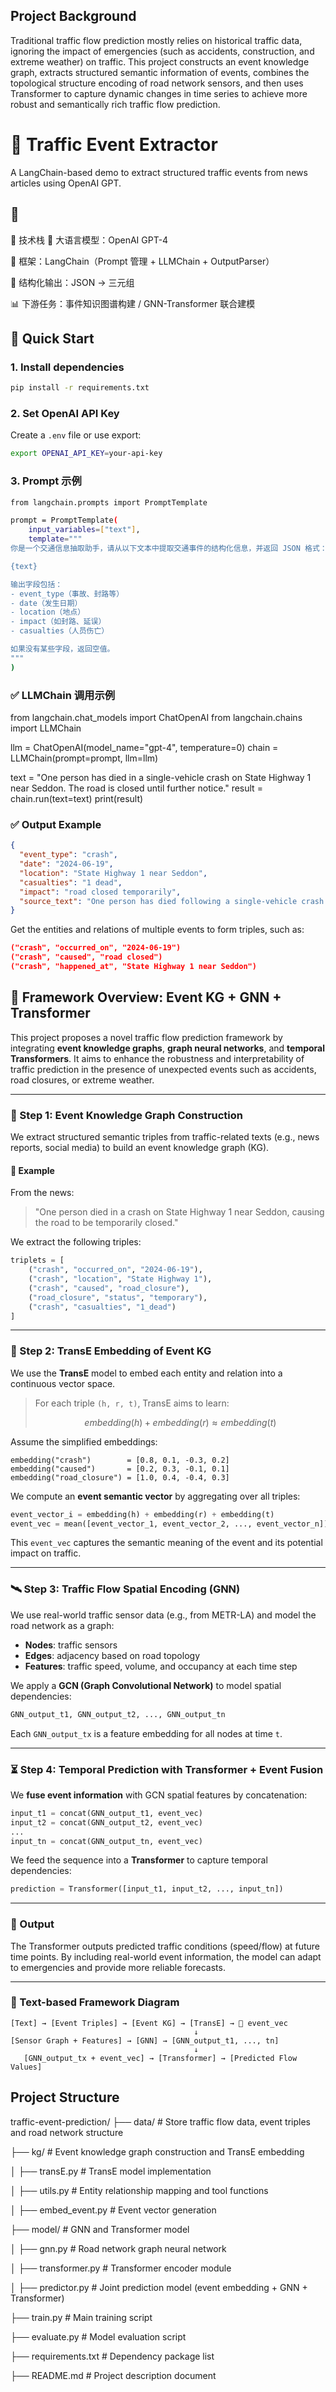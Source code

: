## Project Background

Traditional traffic flow prediction mostly relies on historical traffic data, ignoring the impact of emergencies (such as accidents, construction, and extreme weather) on traffic. This project constructs an event knowledge graph, extracts structured semantic information of events, combines the topological structure encoding of road network sensors, and then uses Transformer to capture dynamic changes in time series to achieve more robust and semantically rich traffic flow prediction.

# 🚦 Traffic Event Extractor

A LangChain-based demo to extract structured traffic events from news articles using OpenAI GPT.

## 📌 
🔧 技术栈
💬 大语言模型：OpenAI GPT-4


🔗 框架：LangChain（Prompt 管理 + LLMChain + OutputParser）

🧱 结构化输出：JSON → 三元组

📊 下游任务：事件知识图谱构建 / GNN-Transformer 联合建模

## 🏁 Quick Start

### 1. Install dependencies
```bash
pip install -r requirements.txt
```

### 2. Set OpenAI API Key
Create a `.env` file or use export:
```bash
export OPENAI_API_KEY=your-api-key
```

### 3.  Prompt 示例
```bash
from langchain.prompts import PromptTemplate

prompt = PromptTemplate(
    input_variables=["text"],
    template="""
你是一个交通信息抽取助手，请从以下文本中提取交通事件的结构化信息，并返回 JSON 格式：

{text}

输出字段包括：
- event_type（事故、封路等）
- date（发生日期）
- location（地点）
- impact（如封路、延误）
- casualties（人员伤亡）

如果没有某些字段，返回空值。
"""
)

```
### ✅ LLMChain 调用示例

from langchain.chat_models import ChatOpenAI
from langchain.chains import LLMChain

llm = ChatOpenAI(model_name="gpt-4", temperature=0)
chain = LLMChain(prompt=prompt, llm=llm)

text = "One person has died in a single-vehicle crash on State Highway 1 near Seddon. The road is closed until further notice."
result = chain.run(text=text)
print(result)


### ✅ Output Example

```json
{
  "event_type": "crash",
  "date": "2024-06-19",
  "location": "State Highway 1 near Seddon",
  "casualties": "1 dead",
  "impact": "road closed temporarily",
  "source_text": "One person has died following a single-vehicle crash..."
}
```
Get the entities and relations of multiple events to form triples, such as:

```json
("crash", "occurred_on", "2024-06-19")
("crash", "caused", "road closed")
("crash", "happened_at", "State Highway 1 near Seddon")
```



## 🧠 Framework Overview: Event KG + GNN + Transformer

This project proposes a novel traffic flow prediction framework by integrating **event knowledge graphs**, **graph neural networks**, and **temporal Transformers**. It aims to enhance the robustness and interpretability of traffic prediction in the presence of unexpected events such as accidents, road closures, or extreme weather.

---

### 🔗 Step 1: Event Knowledge Graph Construction

We extract structured semantic triples from traffic-related texts (e.g., news reports, social media) to build an event knowledge graph (KG).

#### 📝 Example

From the news:
> "One person died in a crash on State Highway 1 near Seddon, causing the road to be temporarily closed."

We extract the following triples:

```python
triplets = [
    ("crash", "occurred_on", "2024-06-19"),
    ("crash", "location", "State Highway 1"),
    ("crash", "caused", "road_closure"),
    ("road_closure", "status", "temporary"),
    ("crash", "casualties", "1_dead")
]
```

---

### 🧊 Step 2: TransE Embedding of Event KG

We use the **TransE** model to embed each entity and relation into a continuous vector space.

> For each triple `(h, r, t)`, TransE aims to learn:
> ```math
>     embedding(h) + embedding(r) ≈ embedding(t)
> ```

Assume the simplified embeddings:

```text
embedding("crash")        = [0.8, 0.1, -0.3, 0.2]
embedding("caused")       = [0.2, 0.3, -0.1, 0.1]
embedding("road_closure") = [1.0, 0.4, -0.4, 0.3]
```

We compute an **event semantic vector** by aggregating over all triples:

```python
event_vector_i = embedding(h) + embedding(r) + embedding(t)
event_vec = mean([event_vector_1, event_vector_2, ..., event_vector_n])
```

This `event_vec` captures the semantic meaning of the event and its potential impact on traffic.

---

### 🛰️ Step 3: Traffic Flow Spatial Encoding (GNN)

We use real-world traffic sensor data (e.g., from METR-LA) and model the road network as a graph:

- **Nodes**: traffic sensors
- **Edges**: adjacency based on road topology
- **Features**: traffic speed, volume, and occupancy at each time step

We apply a **GCN (Graph Convolutional Network)** to model spatial dependencies:

```python
GNN_output_t1, GNN_output_t2, ..., GNN_output_tn
```

Each `GNN_output_tx` is a feature embedding for all nodes at time `t`.

---

### ⏳ Step 4: Temporal Prediction with Transformer + Event Fusion

We **fuse event information** with GCN spatial features by concatenation:

```python
input_t1 = concat(GNN_output_t1, event_vec)
input_t2 = concat(GNN_output_t2, event_vec)
...
input_tn = concat(GNN_output_tn, event_vec)
```

We feed the sequence into a **Transformer** to capture temporal dependencies:

```python
prediction = Transformer([input_t1, input_t2, ..., input_tn])
```

---

### 🔮 Output

The Transformer outputs predicted traffic conditions (speed/flow) at future time points. By including real-world event information, the model can adapt to emergencies and provide more reliable forecasts.

---

### 📌 Text-based Framework Diagram

```
[Text] → [Event Triples] → [Event KG] → [TransE] → 🧩 event_vec
                                         ↓
[Sensor Graph + Features] → [GNN] → [GNN_output_t1, ..., tn]
                                         ↓
   [GNN_output_tx + event_vec] → [Transformer] → [Predicted Flow Values]
```

## Project Structure

traffic-event-prediction/
├── data/ # Store traffic flow data, event triples and road network structure

├── kg/ # Event knowledge graph construction and TransE embedding

│ ├── transE.py # TransE model implementation

│ ├── utils.py # Entity relationship mapping and tool functions

│ ├── embed_event.py # Event vector generation

├── model/ # GNN and Transformer model

│ ├── gnn.py # Road network graph neural network

│ ├── transformer.py # Transformer encoder module

│ ├── predictor.py # Joint prediction model (event embedding + GNN + Transformer)

├── train.py # Main training script

├── evaluate.py # Model evaluation script

├── requirements.txt # Dependency package list

├── README.md # Project description document

